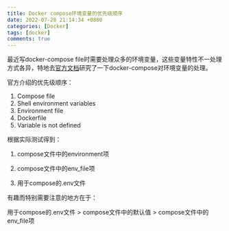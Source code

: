 ```yaml
---
title: Docker compose环境变量的优先级顺序
date: 2022-07-28 21:14:34 +0800
categories: [Docker]
tags: [docker]
comments: true
---
```


最近写docker-compose file时需要处理众多的环境变量，这些变量特性不一处理方式各异，特地去[官方文档](https://docs.docker.com/compose/environment-variables/#set-environment-variables-with-docker-compose-run)研究了一下docker-compose对环境变量的处理。



官方介绍的优先级顺序：

1. Compose file
2. Shell environment variables
3. Environment file
4. Dockerfile
5. Variable is not defined


根据实际测试得到：

1. compose文件中的environment项

2. compose文件中的env_file项

3. 用于compose的.env文件


有趣而特别需要注意的地方在于：

用于compose的.env文件 > compose文件中的默认值  > compose文件中的env_file项

